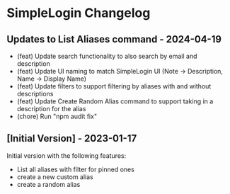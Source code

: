 # SimpleLogin Changelog

## Updates to List Aliases command - 2024-04-19
- (feat) Update search functionality to also search by email and description
- (feat) Update UI naming to match SimpleLogin UI (Note -> Description, Name -> Display Name)
- (feat) Update filters to support filtering by aliases with and without descriptions
- (feat) Update Create Random Alias command to support taking in a description for the alias
- (chore) Run "npm audit fix"

## [Initial Version] - 2023-01-17
Initial version with the following features:

- List all aliases with filter for pinned ones
- create a new custom alias
- create a random alias
